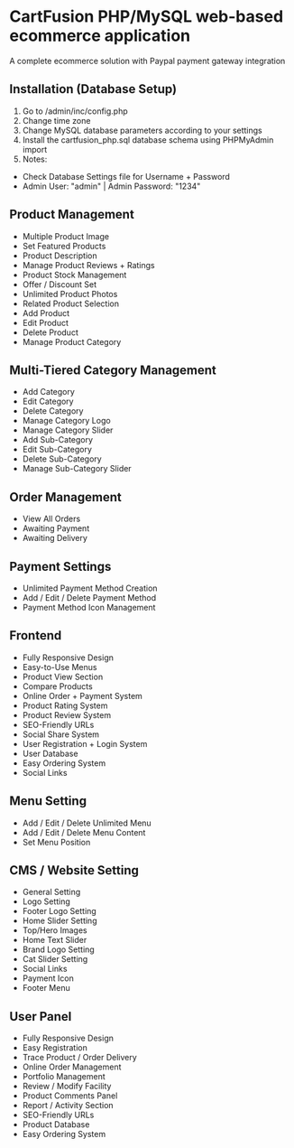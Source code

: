# CartFusion PHP/MySQL web-based ecommerce application

A complete ecommerce solution with Paypal payment gateway integration

## Installation (Database Setup)

1. Go to /admin/inc/config.php
2. Change time zone
3. Change MySQL database parameters according to your settings
4. Install the cartfusion_php.sql database schema using PHPMyAdmin import
5. Notes:
 - Check Database Settings file for Username + Password
 - Admin User: "admin" | Admin Password: "1234"

## Product Management

- Multiple Product Image
- Set Featured Products
- Product Description
- Manage Product Reviews + Ratings
- Product Stock Management
- Offer / Discount Set
- Unlimited Product Photos
- Related Product Selection
- Add Product
- Edit Product
- Delete Product
- Manage Product Category 

## Multi-Tiered Category Management

- Add Category 
- Edit Category 
- Delete Category 
- Manage Category Logo
- Manage Category Slider
- Add Sub-Category 
- Edit Sub-Category 
- Delete Sub-Category 
- Manage Sub-Category Slider

## Order Management

- View All Orders
- Awaiting Payment
- Awaiting Delivery
 
 ## Payment Settings

- Unlimited Payment Method Creation
- Add / Edit / Delete Payment Method
- Payment Method Icon Management

## Frontend

- Fully Responsive Design
- Easy-to-Use Menus
- Product View Section
- Compare Products
- Online Order + Payment System
- Product Rating System
- Product Review System
- SEO-Friendly URLs
- Social Share System
- User Registration + Login System
- User Database
- Easy Ordering System
- Social Links

## Menu Setting

- Add / Edit / Delete Unlimited Menu
- Add / Edit / Delete Menu Content
- Set Menu Position

## CMS / Website Setting

- General Setting
- Logo Setting
- Footer Logo Setting
- Home Slider Setting
- Top/Hero Images
- Home Text Slider
- Brand Logo Setting
- Cat Slider Setting
- Social Links
- Payment Icon
- Footer Menu

## User Panel

- Fully Responsive Design
- Easy Registration
- Trace Product / Order Delivery
- Online Order Management
- Portfolio Management
- Review / Modify Facility
- Product Comments Panel
- Report / Activity Section
- SEO-Friendly URLs
- Product Database
- Easy Ordering System
